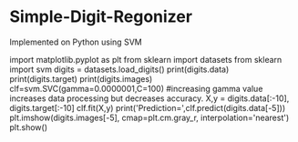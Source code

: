 # Simple-Digit-Regonizer
Implemented on Python using SVM


import matplotlib.pyplot as plt
from sklearn import datasets
from sklearn import svm
digits = datasets.load_digits()
print(digits.data)
print(digits.target)
print(digits.images)
clf=svm.SVC(gamma=0.0000001,C=100) #increasing gamma value increases data processing but decreases accuracy.
X,y = digits.data[:-10], digits.target[:-10]
clf.fit(X,y)
print('Prediction=',clf.predict(digits.data[-5]))
plt.imshow(digits.images[-5], cmap=plt.cm.gray_r, interpolation='nearest')
plt.show()
